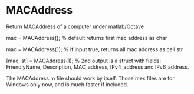# MACAddress
Return MACAddress of a computer under matlab/Octave

mac = MACAddress(); % default returns first mac address as char

mac = MACAddress(1); % if input true, returns all mac address as cell str

[mac, st] = MACAddress(1); % 2nd output is a struct with fields: FriendlyName, Description, MAC_address, IPv4_address and IPv6_address. 

The MACAddress.m file should work by itself. Those mex files are for Windows only now, and is much faster if included.
